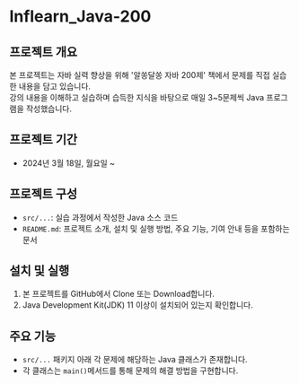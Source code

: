 # Inflearn_Java-200

## 프로젝트 개요

본 프로젝트는 자바 실력 향상을 위해 '알쏭달쏭 자바 200제' 책에서 문제를 직접 실습한 내용을 담고 있습니다. <br>
강의 내용을 이해하고 실습하며 습득한 지식을 바탕으로 매일 3~5문제씩 Java 프로그램을 작성했습니다.

## 프로젝트 기간

* 2024년 3월 18일, 월요일 ~ 

## 프로젝트 구성

* `src/...`: 실습 과정에서 작성한 Java 소스 코드
* `README.md`: 프로젝트 소개, 설치 및 실행 방법, 주요 기능, 기여 안내 등을 포함하는 문서

## 설치 및 실행

1. 본 프로젝트를 GitHub에서 Clone 또는 Download합니다.
2. Java Development Kit(JDK) 11 이상이 설치되어 있는지 확인합니다.

## 주요 기능

* `src/...` 패키지 아래 각 문제에 해당하는 Java 클래스가 존재합니다.
* 각 클래스는 `main()`메서드를 통해 문제의 해결 방법을 구현합니다.
